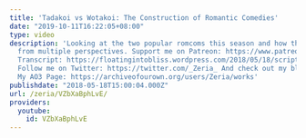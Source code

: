 ```yaml
---
title: 'Tadakoi vs Wotakoi: The Construction of Romantic Comedies'
date: "2019-10-11T16:22:05+08:00"
type: video
description: 'Looking at the two popular romcoms this season and how they compare
  from multiple perspectives. Support me on Patreon: https://www.patreon.com/Zeria
  Transcript: https://floatingintobliss.wordpress.com/2018/05/18/script-tadakoi-vs-wotakoi-the-construction-of-romantic-comedies/
  Follow me on Twitter: https://twitter.com/_Zeria_ And check out my blog: https://floatingintobliss.wordpress.com/
  My AO3 Page: https://archiveofourown.org/users/Zeria/works'
publishdate: "2018-05-18T15:00:04.000Z"
url: /zeria/VZbXaBphLvE/
providers:
  youtube:
    id: VZbXaBphLvE
---
```

